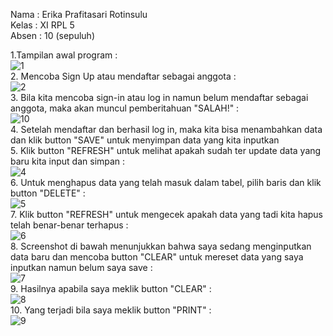 Nama : Erika Prafitasari Rotinsulu<br>
Kelas : XI RPL 5<br>
Absen : 10 (sepuluh)<br>

1.Tampilan awal program :<br>
![1](https://cloud.githubusercontent.com/assets/22217533/24001652/5292faaa-0a91-11e7-8b79-044229f6b2fa.PNG)<br>
2. Mencoba Sign Up atau mendaftar sebagai anggota :<br>
![2](https://cloud.githubusercontent.com/assets/22217533/24001653/5293b3a0-0a91-11e7-92d6-c53ae159b831.PNG)<br>
3. Bila kita mencoba sign-in atau log in namun belum mendaftar sebagai anggota, maka akan muncul pemberitahuan "SALAH!" : <br>
![10](https://cloud.githubusercontent.com/assets/22217533/24001660/52d8505a-0a91-11e7-9bca-ca1299f0138a.PNG)<br>
4. Setelah mendaftar dan berhasil log in, maka kita bisa menambahkan data dan klik button "SAVE" untuk menyimpan data yang kita inputkan<br>
5. Klik button "REFRESH" untuk melihat apakah sudah ter update data yang baru kita input dan simpan :<br>
![4](https://cloud.githubusercontent.com/assets/22217533/24001661/531e59a6-0a91-11e7-9cdb-0d9942f97fd7.PNG)<br>
6. Untuk menghapus data yang telah masuk dalam tabel, pilih baris dan klik button "DELETE" :<br>
![5](https://cloud.githubusercontent.com/assets/22217533/24001654/5297cabc-0a91-11e7-8c24-3992b9aa064d.PNG)<br>
7. Klik button "REFRESH" untuk mengecek apakah data yang tadi kita hapus telah benar-benar terhapus :<br>
![6](https://cloud.githubusercontent.com/assets/22217533/24001656/52a12ae4-0a91-11e7-85cd-1cecaa5c0911.PNG)<br>
8. Screenshot di bawah menunjukkan bahwa saya sedang menginputkan data baru dan mencoba button "CLEAR" untuk mereset data yang saya inputkan namun belum saya save : <br>
![7](https://cloud.githubusercontent.com/assets/22217533/24001657/52c0a07c-0a91-11e7-86a5-04e4f37beaef.PNG)<br>
9. Hasilnya apabila saya meklik button "CLEAR" : <br>
![8](https://cloud.githubusercontent.com/assets/22217533/24001659/52cd842c-0a91-11e7-91d9-3fe89020b127.PNG)<br>
10. Yang terjadi bila saya meklik button "PRINT" : <br>
![9](https://cloud.githubusercontent.com/assets/22217533/24001658/52c45a00-0a91-11e7-97a3-5b24ef4336f5.PNG)<br>


